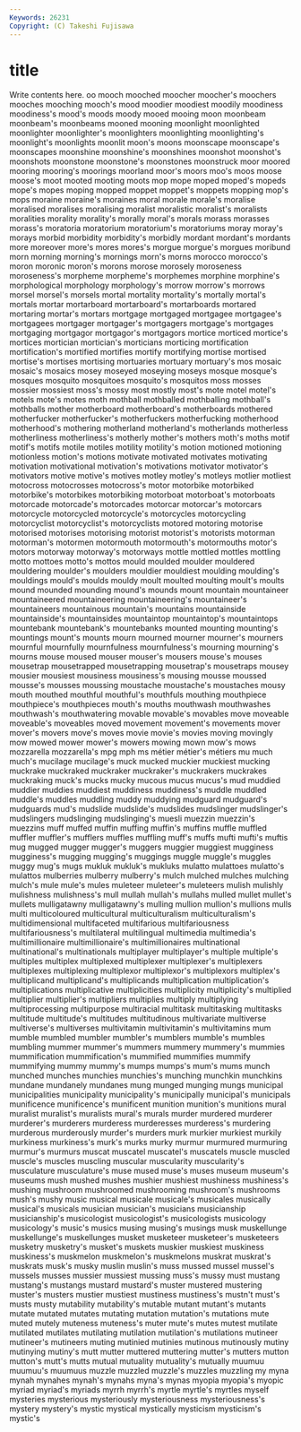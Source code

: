 ```yaml
---
Keywords: 26231 
Copyright: (C) Takeshi Fujisawa
---
```


# title

Write contents here.
oo mooch mooched
moocher moocher's moochers mooches mooching mooch's mood moodier moodiest moodily
moodiness moodiness's mood's moods moody mooed mooing moon moonbeam moonbeam's
moonbeams mooned mooning moonlight moonlighted moonlighter moonlighter's moonlighters moonlighting moonlighting's
moonlight's moonlights moonlit moon's moons moonscape moonscape's moonscapes moonshine moonshine's
moonshines moonshot moonshot's moonshots moonstone moonstone's moonstones moonstruck moor moored
mooring mooring's moorings moorland moor's moors moo's moos moose moose's
moot mooted mooting moots mop mope moped moped's mopeds mope's
mopes moping mopped moppet moppet's moppets mopping mop's mops moraine
moraine's moraines moral morale morale's moralise moralised moralises moralising moralist
moralistic moralist's moralists moralities morality morality's morally moral's morals morass
morasses morass's moratoria moratorium moratorium's moratoriums moray moray's morays morbid
morbidity morbidity's morbidly mordant mordant's mordants more moreover more's mores
mores's morgue morgue's morgues moribund morn morning morning's mornings morn's
morns morocco morocco's moron moronic moron's morons morose morosely moroseness
moroseness's morpheme morpheme's morphemes morphine morphine's morphological morphology morphology's morrow
morrow's morrows morsel morsel's morsels mortal mortality mortality's mortally mortal's
mortals mortar mortarboard mortarboard's mortarboards mortared mortaring mortar's mortars mortgage
mortgaged mortgagee mortgagee's mortgagees mortgager mortgager's mortgagers mortgage's mortgages mortgaging
mortgagor mortgagor's mortgagors mortice morticed mortice's mortices mortician mortician's morticians
morticing mortification mortification's mortified mortifies mortify mortifying mortise mortised mortise's
mortises mortising mortuaries mortuary mortuary's mos mosaic mosaic's mosaics mosey
moseyed moseying moseys mosque mosque's mosques mosquito mosquitoes mosquito's mosquitos
moss mosses mossier mossiest moss's mossy most mostly most's mote
motel motel's motels mote's motes moth mothball mothballed mothballing mothball's
mothballs mother motherboard motherboard's motherboards mothered motherfucker motherfucker's motherfuckers motherfucking
motherhood motherhood's mothering motherland motherland's motherlands motherless motherliness motherliness's motherly
mother's mothers moth's moths motif motif's motifs motile motiles motility
motility's motion motioned motioning motionless motion's motions motivate motivated motivates
motivating motivation motivational motivation's motivations motivator motivator's motivators motive motive's
motives motley motley's motleys motlier motliest motocross motocrosses motocross's motor
motorbike motorbiked motorbike's motorbikes motorbiking motorboat motorboat's motorboats motorcade motorcade's
motorcades motorcar motorcar's motorcars motorcycle motorcycled motorcycle's motorcycles motorcycling motorcyclist
motorcyclist's motorcyclists motored motoring motorise motorised motorises motorising motorist motorist's
motorists motorman motorman's motormen motormouth motormouth's motormouths motor's motors motorway
motorway's motorways mottle mottled mottles mottling motto mottoes motto's mottos
mould moulded moulder mouldered mouldering moulder's moulders mouldier mouldiest moulding
moulding's mouldings mould's moulds mouldy moult moulted moulting moult's moults
mound mounded mounding mound's mounds mount mountain mountaineer mountaineered mountaineering
mountaineering's mountaineer's mountaineers mountainous mountain's mountains mountainside mountainside's mountainsides mountaintop
mountaintop's mountaintops mountebank mountebank's mountebanks mounted mounting mounting's mountings mount's
mounts mourn mourned mourner mourner's mourners mournful mournfully mournfulness mournfulness's
mourning mourning's mourns mouse moused mouser mouser's mousers mouse's mouses
mousetrap mousetrapped mousetrapping mousetrap's mousetraps mousey mousier mousiest mousiness mousiness's
mousing mousse moussed mousse's mousses moussing moustache moustache's moustaches mousy
mouth mouthed mouthful mouthful's mouthfuls mouthing mouthpiece mouthpiece's mouthpieces mouth's
mouths mouthwash mouthwashes mouthwash's mouthwatering movable movable's movables move moveable
moveable's moveables moved movement movement's movements mover mover's movers move's
moves movie movie's movies moving movingly mow mowed mower mower's
mowers mowing mown mow's mows mozzarella mozzarella's mpg mph ms
métier métier's métiers mu much much's mucilage mucilage's muck mucked
muckier muckiest mucking muckrake muckraked muckraker muckraker's muckrakers muckrakes muckraking
muck's mucks mucky mucous mucus mucus's mud muddied muddier muddies
muddiest muddiness muddiness's muddle muddled muddle's muddles muddling muddy muddying
mudguard mudguard's mudguards mud's mudslide mudslide's mudslides mudslinger mudslinger's mudslingers
mudslinging mudslinging's muesli muezzin muezzin's muezzins muff muffed muffin muffing
muffin's muffins muffle muffled muffler muffler's mufflers muffles muffling muff's
muffs mufti mufti's muftis mug mugged mugger mugger's muggers muggier
muggiest mugginess mugginess's mugging mugging's muggings muggle muggle's muggles muggy
mug's mugs mukluk mukluk's mukluks mulatto mulattoes mulatto's mulattos mulberries
mulberry mulberry's mulch mulched mulches mulching mulch's mule mule's mules
muleteer muleteer's muleteers mulish mulishly mulishness mulishness's mull mullah mullah's
mullahs mulled mullet mullet's mullets mulligatawny mulligatawny's mulling mullion mullion's
mullions mulls multi multicoloured multicultural multiculturalism multiculturalism's multidimensional multifaceted multifarious
multifariousness multifariousness's multilateral multilingual multimedia multimedia's multimillionaire multimillionaire's multimillionaires multinational
multinational's multinationals multiplayer multiplayer's multiple multiple's multiples multiplex multiplexed multiplexer
multiplexer's multiplexers multiplexes multiplexing multiplexor multiplexor's multiplexors multiplex's multiplicand multiplicand's
multiplicands multiplication multiplication's multiplications multiplicative multiplicities multiplicity multiplicity's multiplied multiplier
multiplier's multipliers multiplies multiply multiplying multiprocessing multipurpose multiracial multitask multitasking
multitasks multitude multitude's multitudes multitudinous multivariate multiverse multiverse's multiverses multivitamin
multivitamin's multivitamins mum mumble mumbled mumbler mumbler's mumblers mumble's mumbles
mumbling mummer mummer's mummers mummery mummery's mummies mummification mummification's mummified
mummifies mummify mummifying mummy mummy's mumps mumps's mum's mums munch
munched munches munchies munchies's munching munchkin munchkins mundane mundanely mundanes
mung munged munging mungs municipal municipalities municipality municipality's municipally municipal's
municipals munificence munificence's munificent munition munition's munitions mural muralist muralist's
muralists mural's murals murder murdered murderer murderer's murderers murderess murderesses
murderess's murdering murderous murderously murder's murders murk murkier murkiest murkily
murkiness murkiness's murk's murks murky murmur murmured murmuring murmur's murmurs
muscat muscatel muscatel's muscatels muscle muscled muscle's muscles muscling muscular
muscularity muscularity's musculature musculature's muse mused muse's muses museum museum's
museums mush mushed mushes mushier mushiest mushiness mushiness's mushing mushroom
mushroomed mushrooming mushroom's mushrooms mush's mushy music musical musicale musicale's
musicales musically musical's musicals musician musician's musicians musicianship musicianship's musicologist
musicologist's musicologists musicology musicology's music's musics musing musing's musings musk
muskellunge muskellunge's muskellunges musket musketeer musketeer's musketeers musketry musketry's musket's
muskets muskier muskiest muskiness muskiness's muskmelon muskmelon's muskmelons muskrat muskrat's
muskrats musk's musky muslin muslin's muss mussed mussel mussel's mussels
musses mussier mussiest mussing muss's mussy must mustang mustang's mustangs
mustard mustard's muster mustered mustering muster's musters mustier mustiest mustiness
mustiness's mustn't must's musts musty mutability mutability's mutable mutant mutant's
mutants mutate mutated mutates mutating mutation mutation's mutations mute muted
mutely muteness muteness's muter mute's mutes mutest mutilate mutilated mutilates
mutilating mutilation mutilation's mutilations mutineer mutineer's mutineers muting mutinied mutinies
mutinous mutinously mutiny mutinying mutiny's mutt mutter muttered muttering mutter's
mutters mutton mutton's mutt's mutts mutual mutuality mutuality's mutually muumuu
muumuu's muumuus muzzle muzzled muzzle's muzzles muzzling my myna mynah
mynahes mynah's mynahs myna's mynas myopia myopia's myopic myriad myriad's
myriads myrrh myrrh's myrtle myrtle's myrtles myself mysteries mysterious mysteriously
mysteriousness mysteriousness's mystery mystery's mystic mystical mystically mysticism mysticism's mystic's
